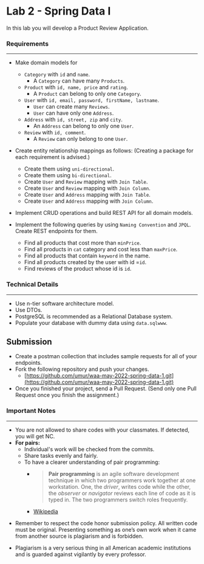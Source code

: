 
# Lab 2 - Spring Data I

In this lab you will develop a Product Review Application.

###  Requirements
---
* Make domain models for
	* `Category` with `id` and `name`.
		* A `Category` can have many `Products`.
	* `Product` with `id, name, price` and `rating`.
		* A `Product` can belong to only one `Category`.
	* `User` with `id, email, password, firstName, lastname`.
		* `User` can create many `Reviews`.
		* `User` can have only one `Address`.
	* `Address` with `id, street, zip` and `city`.
		* An `Address` can belong to only one `User`. 
	* `Review` with `id, comment`.
		* A `Review` can only belong to one `User`.
* Create entity relationship mappings as follows: (Creating a package for each requirement is advised.)
	* Create them using `uni-directional`.
	* Create them using `bi-directional`.
	* Create `User` and `Review` mapping with  `Join Table`.
	* Create `User` and `Review` mapping with  `Join Column`.
	* Create `User` and `Address` mapping with  `Join Table`.
	* Create `User` and `Address` mapping with  `Join Column`.

* Implement CRUD operations and build REST API for all domain models.

* Implement the following queries by using `Naming Convention` and `JPQL`. Create REST endpoints for them.
	* Find all products that cost more than `minPrice`.
	* Find all products in `cat` category and cost less than `maxPrice`.
	* Find all products that contain `keyword` in the name.
	* Find all products created by the user with id =`id`.
	* Find reviews of the product whose id is `id`. 

### Technical Details
---
* Use n-tier software architecture model.
* Use DTOs.
* PostgreSQL is recommended as a Relational Database system.
* Populate your database with dummy data using `data.sqlwww`.


## Submission

* Create a postman collection that includes sample requests for all of your endpoints.
* Fork the following repository and push your changes.
	* [https://github.com/umur/waa-may-2022-spring-data-1.git](https://github.com/umur/waa-may-2022-spring-data-1.git)
* Once you finished your project, send a Pull Request. (Send only one Pull Request once you finish the assignment.)

### Important Notes
---

 * You are not allowed to share codes with your classmates. If detected, you will get NC.
 * **For pairs:**
	 * Individual's work will be checked from the commits.
	 *  Share tasks evenly and fairly.
	 *  To have a clearer understanding of pair programming:
		 *  > **Pair programming** is an agile software development technique in which two programmers work together at one workstation. One, the _driver_, writes code while the other, the _observer_ or _navigator_ reviews each line of code as it is typed in. The two programmers switch roles frequently. 
		 * [Wikipedia](https://en.wikipedia.org/wiki/Pair_programming#:~:text=Pair%20programming%20is%20an%20agile,two%20programmers%20switch%20roles%20frequently.)

-   Remember to respect the code honor submission policy. All written code must be original. Presenting something as one’s own work when it came from another source is plagiarism and is forbidden.
    
-   Plagiarism is a very serious thing in all American academic institutions and is guarded against vigilantly by every professor.

